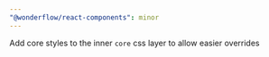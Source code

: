 ```yaml
---
"@wonderflow/react-components": minor
---
```


Add core styles to the inner `core` css layer to allow easier overrides
